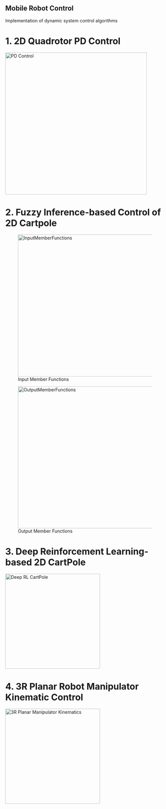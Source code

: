 ## Mobile Robot Control
Implementation of dynamic system control algorithms

# 1. 2D Quadrotor PD Control
<img width="447" alt="PD Control" src="https://user-images.githubusercontent.com/4020043/152708695-1d32d4f4-c5d8-4454-b470-c17e62a143c0.png">

# 2. Fuzzy Inference-based Control of 2D Cartpole

<figure>
  <img width="447" alt="InputMemberFunctions" src="https://user-images.githubusercontent.com/4020043/155808885-040363f8-1461-4de6-b038-bb69735e17bc.png" alt="OutputMemberFunctions"/>
  <figcaption>Input Member Functions</figcaption>
</figure> <figure>
  <img width="447" alt="OutputMemberFunctions" src="https://user-images.githubusercontent.com/4020043/155808885-040363f8-1461-4de6-b038-bb69735e17bc.png"/>
  <figcaption>Output Member Functions</figcaption>
</figure>

# 3. Deep Reinforcement Learning-based 2D CartPole 
<img width="299" alt="Deep RL CartPole" src="https://user-images.githubusercontent.com/4020043/157596158-a54ebb67-1e6a-457b-b2c4-cb0fafcfd341.png">

# 4. 3R Planar Robot Manipulator Kinematic Control
<img width="299" alt="3R Planar Manipulator Kinematics" src="https://user-images.githubusercontent.com/4020043/155811612-499b7597-8b3a-4e64-95db-fc321c77312c.png">

